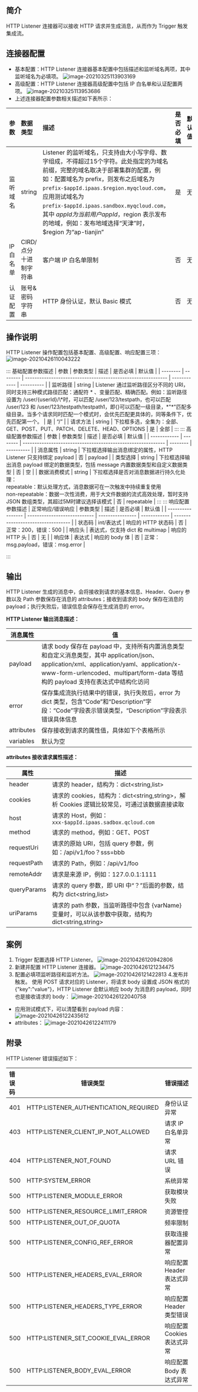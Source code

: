 

## 简介

HTTP Listener 连接器可以接收 HTTP 请求并生成消息，从而作为 Trigger 触发集成流。

## 连接器配置
- 基本配置：HTTP Listener 连接器基本配置中包括描述和监听域名两项，其中监听域名为必填项。
![image-20210325113903169](https://main.qcloudimg.com/raw/563b20e4f97052d140765120acbd8ca1/image-20210325113903169.png)
- 高级配置：HTTP Listener 连接器高级配置中包括 IP 白名单和认证配置两项。
![image-20210325113953686](https://main.qcloudimg.com/raw/e36433e9aef2d83faf013de192e5f1de/image-20210325113953686.png)
- 上述连接器配置参数相关描述如下表所示：

| 参数     | 数据类型              | 描述                                                         | 是否必填 | 默认值|
| :------- | :-------------------- | :----------------------------------------------------------- | :----------- | :--------- |
| 监听域名 | string                | Listener 的监听域名，只支持由大小写字母、数字组成，不得超过15个字符。此处指定的为域名前缀，完整的域名取决于部署集群的配置，例如：配置域名为 prefix，则发布之后域名为`prefix-$appId.ipaas.$region.myqcloud.com`，应用测试域名为`prefix-$appId.ipaas.sandbox.myqcloud.com`，其中 $appId 为当前用户 appId，$region 表示发布的地域，例如：发布地域选择“天津”时， $region 为“ap-tianjin” | 是           | 无         |
| IP 白名单 | CIRD/点分十进制字符串 | 客户端 IP 白名单限制                                           | 否           | 无         |
| 认证配置 | 账号&密码字符串       | HTTP 身份认证，默认 Basic 模式                                  | 否           | 无         |

## 操作说明

HTTP Listener 操作配置包括基本配置、高级配置、响应配置三项：
![image-20210426110043222](https://main.qcloudimg.com/raw/9f94faac33be924c77a68236234d81d7/image-20210426110043222.png)

<dx-tabs>
::: 基础配置参数描述
| 参数     | 参数类型 | 描述                                                         | 是否必填 | 默认值 |
| -------- | -------- | ------------------------------------------------------------ | ------------ | ---------- |
| 监听路径 | string   | Listener 通过监听路径区分不同的 URI，同时支持三种模式路径匹配：通配符 * 、变量匹配、精确匹配。例如：监听路径设置为 /user/{userId}/\*时，可以匹配 /user/123/testpath，也可以匹配 /user/123 和 /user/123/testpath/testpath1，即{}可以匹配一级目录，*"*"匹配多级目录。当多个请求同时匹配一个模式时，会优先匹配更具体的，同等条件下，优先匹配第一个。 | 是           | “/”        |
| 请求方法 | string   | 下拉框多选，全集为：全部、GET、POST、PUT、PATCH、DELETE、HEAD、OPTIONS | 是           | 全部       |
:::
::: 高级配置参数描述
| 参数         | 参数类型 | 描述                                                         | 是否必填 | 默认值     |
| ------------ | -------- | ------------------------------------------------------------ | -------- | ---------- |
| 消息属性     | string   | 下拉框选择输出消息绑定的属性，HTTP Listener 只支持绑定 payload | 否       | payload    |
| 类型选择     | string   | 下拉框选择输出消息 payload 绑定的数据类型，包括 message 内置数据类型和自定义数据类型 | 否       | 空         |
| 数据消费模式 | string   | 下拉框选择是否对消息数据进行持久化处理：<br/>repeatable：默认处理方式，消息数据可在一次触发中持续重复使用<br/>non-repeatable：数据一次性消费，用于大文件数据的流式高效处理，暂时支持 JSON 数组类型，其超过5M时建议选择该模式 | 否       | repeatable |
:::
::: 响应配置参数描述
| 正常响应/错误响应 | 参数类型                     | 描述             | 是否必填 | 默认值                         |
| ----------------- | ---------------------------- | ---------------- | ------------ | ---------------------------------- |
| 状态码            | int/表达式                   | 响应的 HTTP 状态码 | 否           | 正常：200，错误：500               |
| 响应头            | 表达式，仅支持 dict 和 multimap | 响应的 HTTP 头     | 否           | 无                                 |
| 响应体            | 表达式                       | 响应的 body 体     | 否           | 正常：msg.payload，错误：msg.error |

:::
</dx-tabs>


## 输出

HTTP Listener 生成的消息中，会将接收到请求的基本信息、Header、Query 参数以及 Path 参数保存在消息的 attributes；接收到请求的 body 保存在消息的 payload；执行失败后，错误信息会保存在生成消息的 error。

**HTTP Listener 输出消息描述：**

| 消息属性   | 值                                                           |
| ---------- | ------------------------------------------------------------ |
| payload    | 请求 body 保存在 payload 中，支持所有内置消息类型和自定义消息类型，其中 application/json、application/xml、application/yaml、application/x-www-form-urlencoded、multipart/form-data 等结构的 payload 支持在表达式中结构化访问 |
| error      | 保存集成流执行结果中的错误，执行失败后，error 为 dict 类型，包含“Code”和“Description”字段：“Code”字段表示错误类型，“Description”字段表示错误具体信息 |
| attributes | 保存接收到请求的属性值，具体如下个表格所示 |
| variables  | 默认为空                                                     |

**attributes 接收请求属性描述：**

<table>
<thead>
<tr>
<th>属性</th>
<th>描述</th>
</tr>
</thead>
<tbody><tr>
<td>header</td>
<td>请求的 header，结构为：dict&lt;string,list<string>&gt;</string></td>
</tr>
<tr>
<td>cookies</td>
<td>请求的 cookies，结构为：dict&lt;string,string&gt;，解析 Cookies 逻辑比较常见，可通过该数据直接读取</td>
</tr>
<tr>
<td>host</td>
<td>请求的 Host，例如：<code>xxx-$appId.ipaas.sadbox.qcloud.com</code></td>
</tr>
<tr>
<td>method</td>
<td>请求的 method，例如：GET、POST</td>
</tr>
<tr>
<td>requestUri</td>
<td>请求的原始 URI，包括 query 参数，例如：/api/v1/foo？sss=bbb</td>
</tr>
<tr>
<td>requestPath</td>
<td>请求的 Path，例如：/api/v1/foo</td>
</tr>
<tr>
<td>remoteAddr</td>
<td>请求是来源 IP，例如：127.0.0.1:1111</td>
</tr>
<tr>
<td>queryParams</td>
<td>请求的 query 参数，即 URI 中“？”后面的参数，结构为 dict&lt;string,list<string>&gt;</string></td>
</tr>
<tr>
<td>uriParams</td>
<td>请求的 path 参数，当监听路径中包含 {varName} 变量时，可以从该参数中获取，结构为 dict&lt;string,string&gt;</td>
</tr>
</tbody></table>


## 案例
1. Trigger 配置选择 HTTP Listener。
![image-20210426120942806](https://main.qcloudimg.com/raw/2a9d1ce396e84949d7adaa248061b515/image-20210426120942806.png)
2. 新建并配置 HTTP Listener 连接器。
![image-20210426121234475](https://main.qcloudimg.com/raw/896f5ee0a507a22f0274262a945d5d90/image-20210426121234475.png)
3. 配置必填项监听路径和监听方法。
![image-20210426121422813](https://main.qcloudimg.com/raw/13cddf55b9beefb501e03b5cc043bb41/image-20210426121422813.png)
4.发布并触发。
使用 POST 请求对应的 Listener，将请求 body 设置成 JSON 格式的{"key":"value"}，HTTP Listener 会默认响应 body 为消息的 payload，同时也是接收请求的 body：
![image-20210426122040758](https://main.qcloudimg.com/raw/ae5a566473b140cae97ce3ed62be5e1b/image-20210426122040758.png)
 - 应用测试模式下，可以清楚看到 payload 内容：
![image-20210426122435612](https://main.qcloudimg.com/raw/86c2400ba58b31a8c6079eafac526e6c/image-20210426122435612.png)
 - attributes：
![image-20210426122411179](https://main.qcloudimg.com/raw/3c601b1994094c29d7f604b7f557bb52/image-20210426122411179.png)

## 附录
HTTP Listener 错误描述如下： 

| 错误码 | 错误类型                              | 错误描述                  |
| :----- | ------------------------------------- | ------------------------- |
| 401    | HTTP:LISTENER_AUTHENTICATION_REQUIRED | 身份认证异常              |
| 403    | HTTP:LISTENER_CLIENT_IP_NOT_ALLOWED   | 请求 IP 白名单异常          |
| 404    | HTTP:LISTENER_NOT_FOUND               | 请求 URL 错误               |
| 500    | HTTP:SYSTEM_ERROR                     | 系统异常                  |
| 500    | HTTP:LISTENER_MODULE_ERROR            | 获取模块失败              |
| 500    | HTTP:LISTENER_RESOURCE_LIMIT_ERROR    | 资源管控                  |
| 500    | HTTP:LISTENER_OUT_OF_QUOTA            | 频率限制                  |
| 500    | HTTP:LISTENER_CONFIG_REF_ERROR        | 获取连接器配置异常        |
| 500    | HTTP:LISTENER_HEADERS_EVAL_ERROR      | 响应配置 Header 表达式异常  |
| 500    | HTTP:LISTENER_HEADERS_TYPE_ERROR      | 响应配置 Header 类型错误    |
| 500    | HTTP:LISTENER_SET_COOKIE_EVAL_ERROR   | 响应配置 Cookies 表达式异常 |
| 500    | HTTP:LISTENER_BODY_EVAL_ERROR         | 响应配置 Body 表达式异常    |



